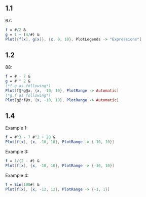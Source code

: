 1.1
---
67:
```mathematica
f = #/2 &
g = 1 + (4/#) &
Plot[{f[x], g[x]}, {x, 0, 10}, PlotLegends -> "Expressions"]
```

1.2
---
88:
```mathematica
f = # - 7 &
g = # ^ 2 &
(*f.g as following*)
Plot[f@*g@x, {x, -10, 10}, PlotRange -> Automatic]
(*g.f as following*)
Plot[g@*f@x, {x, -10, 10}, PlotRange -> Automatic]
```
1.4
---
Example 1:
```mathematica
f = #^3 - 7 #^2 + 28 &
Plot[f[x], {x, -10, 10}, PlotRange -> {-10, 10}]
```
Example 3:
```mathematica
f = 1/(2 - #) &
Plot[f[x], {x, -10, 10}, PlotRange -> {-10, 10}]
```
Example 4:
```mathematica
f = Sin[100#] &
Plot[f[x], {x, -12, 12}, PlotRange -> {-1, 1}]
```
